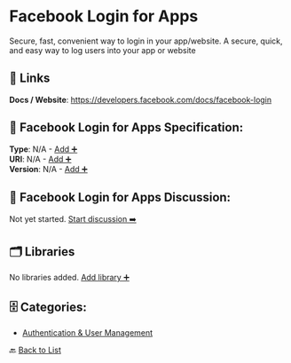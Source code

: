 # Facebook Login for Apps

Secure, fast, convenient way to login in your app/website.  A secure, quick, and easy way to log users into your app or website

##  🔗 Links
**Docs / Website**: https://developers.facebook.com/docs/facebook-login

## 🧬 Facebook Login for Apps Specification:
**Type**: N/A - [Add ➕](https://github.com/apis-list/apis-list/edit/main/apis.yaml#L6205)  
**URI**: N/A - [Add ➕](https://github.com/apis-list/apis-list/edit/main/apis.yaml#L6205)  
**Version**: N/A - [Add ➕](https://github.com/apis-list/apis-list/edit/main/apis.yaml#L6205)

## 💬 Facebook Login for Apps Discussion:
Not yet started. [Start discussion ➡️](https://github.com/apis-list/apis-list/discussions/new)

## 🗂️ Libraries

No libraries added. [Add library ➕](https://github.com/apis-list/apis-list/edit/main/apis.yaml#L6205)    


## 🗄️ Categories:
- [Authentication & User Management](https://github.com/apis-list/apis-list#authentication--user-management-)

🔙  [Back to List](https://github.com/apis-list/apis-list)
